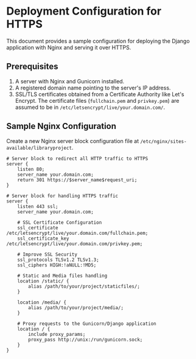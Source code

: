 # Deployment Configuration for HTTPS

This document provides a sample configuration for deploying the Django application with Nginx and serving it over HTTPS.

## Prerequisites

1.  A server with Nginx and Gunicorn installed.
2.  A registered domain name pointing to the server's IP address.
3.  SSL/TLS certificates obtained from a Certificate Authority like Let's Encrypt. The certificate files (`fullchain.pem` and `privkey.pem`) are assumed to be in `/etc/letsencrypt/live/your.domain.com/`.

## Sample Nginx Configuration

Create a new Nginx server block configuration file at `/etc/nginx/sites-available/libraryproject`.

```nginx
# Server block to redirect all HTTP traffic to HTTPS
server {
    listen 80;
    server_name your.domain.com;
    return 301 https://$server_name$request_uri;
}

# Server block for handling HTTPS traffic
server {
    listen 443 ssl;
    server_name your.domain.com;

    # SSL Certificate Configuration
    ssl_certificate /etc/letsencrypt/live/your.domain.com/fullchain.pem;
    ssl_certificate_key /etc/letsencrypt/live/your.domain.com/privkey.pem;

    # Improve SSL Security
    ssl_protocols TLSv1.2 TLSv1.3;
    ssl_ciphers HIGH:!aNULL:!MD5;

    # Static and Media files handling
    location /static/ {
        alias /path/to/your/project/staticfiles/;
    }

    location /media/ {
        alias /path/to/your/project/media/;
    }

    # Proxy requests to the Gunicorn/Django application
    location / {
        include proxy_params;
        proxy_pass http://unix:/run/gunicorn.sock;
    }
}
```
